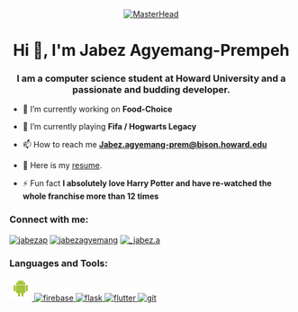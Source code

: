 <div align="center">
    <a href="https://github.com/jabezzy2000">
        <img src="https://media.tenor.com/tTvBVvMFUNEAAAAC/harry-potter-sorcerer-stone.gif" alt="MasterHead">
    </a>
</div>
<h1 align="center">Hi 👋, I'm Jabez Agyemang-Prempeh</h1>
<h3 align="center">I am a computer science student at Howard University and a passionate and budding developer.</h3>

- 🔭 I’m currently working on **Food-Choice**

- 👯 I’m currently playing **Fifa / Hogwarts Legacy**

- 📫 How to reach me **Jabez.agyemang-prem@bison.howard.edu**

- 📄 Here is my [resume](https://github.com/jabezzy2000/resume/blob/main/Jabez's%20Resume%20May.pdf).


- ⚡ Fun fact **I absolutely love Harry Potter and have re-watched the whole franchise more than 12 times**

<h3 align="left">Connect with me:</h3>
<p align="left">
<a href="https://twitter.com/jabezap" target="blank"><img align="center" src="https://raw.githubusercontent.com/rahuldkjain/github-profile-readme-generator/master/src/images/icons/Social/twitter.svg" alt="jabezap" height="30" width="40" /></a>
<a href="https://linkedin.com/in/jabezagyemang" target="blank"><img align="center" src="https://raw.githubusercontent.com/rahuldkjain/github-profile-readme-generator/master/src/images/icons/Social/linked-in-alt.svg" alt="jabezagyemang" height="30" width="40" /></a>
<a href="https://instagram.com/_jabez.a" target="blank"><img align="center" src="https://raw.githubusercontent.com/rahuldkjain/github-profile-readme-generator/master/src/images/icons/Social/instagram.svg" alt="_jabez.a" height="30" width="40" /></a>
</p>

<h3 align="left">Languages and Tools:</h3>
<p align="left"> <a href="https://developer.android.com" target="_blank" rel="noreferrer"> <img src="https://raw.githubusercontent.com/devicons/devicon/master/icons/android/android-original-wordmark.svg" alt="android" width="40" height="40"/> </a> <a href="https://firebase.google.com/" target="_blank" rel="noreferrer"> <img src="https://www.vectorlogo.zone/logos/firebase/firebase-icon.svg" alt="firebase" width="40" height="40"/> </a> <a href="https://flask.palletsprojects.com/" target="_blank" rel="noreferrer"> <img src="https://www.vectorlogo.zone/logos/pocoo_flask/pocoo_flask-icon.svg" alt="flask" width="40" height="40"/> </a> <a href="https://flutter.dev" target="_blank" rel="noreferrer"> <img src="https://www.vectorlogo.zone/logos/flutterio/flutterio-icon.svg" alt="flutter" width="40" height="40"/> </a> <a href="https://git-scm.com/" target="_blank" rel="noreferrer"> <img src="https://www.vectorlogo.zone/logos/git-scm/git-scm-icon.svg" alt="git" width="40" height="40"/> </a> <a href="https://www.java.com" target
